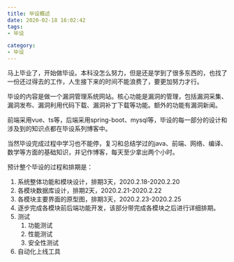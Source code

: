 ```yaml
---
title: 毕设概述
date: 2020-02-18 16:02:42
tags:
- 毕设

category:
- 毕设
---
```

马上毕业了，开始做毕设。本科没怎么努力，但是还是学到了很多东西的，也找了一份还过得去的工作，人生接下来的时间不能浪费了，要更加努力才行。

毕设的内容是做一个漏洞管理系统网站。核心功能是漏洞的管理，包括漏洞采集、漏洞发布、漏洞利用代码下载、漏洞补丁下载等功能。额外的功能有漏洞新闻。

前端采用vue、ts等，后端采用spring-boot、mysql等，毕设的每一部分的设计和涉及到的知识点都在毕设系列博客中。

当然毕设完成过程中学习也不能停，复习和总结学过的java、前端、网络、编译、数学等方面的基础知识，并记作博客，每天至少拿出两个小时。

预计整个毕设的过程和排期是：
1. 系统整体功能和模块设计，排期3天，2020.2.18-2020.2.20
2. 各模块数据库设计，排期2天，2020.2.21-2020.2.22
3. 各模块主要界面的原型图，排期3天，2020.2.23-2020.2.25
4. 逐步完成各模块前后端功能开发，该部分带完成各模块之后进行详细排期。
5. 测试
   1. 功能测试
   2. 性能测试
   3. 安全性测试
6. 自动化上线工具